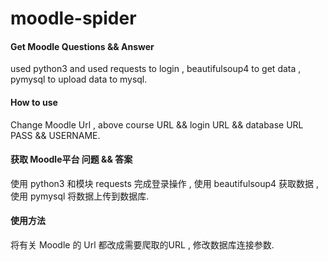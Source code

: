 # moodle-spider
#### Get Moodle Questions && Answer
used python3 and used requests to login , beautifulsoup4 to get data , pymysql to upload data to mysql.
#### How to use
Change Moodle Url , above course URL && login URL && database URL PASS && USERNAME.
#### 获取 Moodle平台 问题 && 答案
使用 python3 和模块 requests 完成登录操作 , 使用 beautifulsoup4 获取数据 , 使用 pymysql 将数据上传到数据库.
#### 使用方法
将有关 Moodle 的 Url 都改成需要爬取的URL , 修改数据库连接参数.